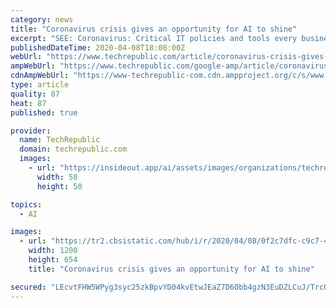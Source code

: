 ```yaml
---
category: news
title: "Coronavirus crisis gives an opportunity for AI to shine"
excerpt: "SEE: Coronavirus: Critical IT policies and tools every business needs (TechRepublic Premium) It seems that artificial intelligence (AI) and machine learning (ML) have important roles to play as physicians, hospitals, pharmaceutical companies, and others directly engaged in the coronavirus fight try to find rapid therapeutic and containment answers."
publishedDateTime: 2020-04-08T18:08:00Z
webUrl: "https://www.techrepublic.com/article/coronavirus-crisis-gives-an-opportunity-for-ai-to-shine/"
ampWebUrl: "https://www.techrepublic.com/google-amp/article/coronavirus-crisis-gives-an-opportunity-for-ai-to-shine/"
cdnAmpWebUrl: "https://www-techrepublic-com.cdn.ampproject.org/c/s/www.techrepublic.com/google-amp/article/coronavirus-crisis-gives-an-opportunity-for-ai-to-shine/"
type: article
quality: 87
heat: 87
published: true

provider:
  name: TechRepublic
  domain: techrepublic.com
  images:
    - url: "https://insideout.app/ai/assets/images/organizations/techrepublic.com-50x50.jpg"
      width: 50
      height: 50

topics:
  - AI

images:
  - url: "https://tr2.cbsistatic.com/hub/i/r/2020/04/08/0f2c7dfc-c9c7-468a-a36d-eafc5cc75256/resize/1200x/48d39f57b6e8ab042b8f7759922c32a7/istock-1204743045.jpg"
    width: 1200
    height: 654
    title: "Coronavirus crisis gives an opportunity for AI to shine"

secured: "LEcvtFHW5WPyg3syc25zkBpvYD04kvEtwJEaZ7D6Obb4gzN3EuDZLCuJ/TrcOtiGnJio+fafuB9b08JKhORK9reWjyN1iQkrHjWSNIW8vKrXmjIAGa1uRc2PIFNYLcgVBOGVToBE0H8SA+DX9zttkabmJn2OvScCSmTKOfTbodyUZZREa/vZRWxLxAosDfTtgcjJNN9h2A+Hk9p0VBJgxhacnJpbqj9HLkE1+poSe+pFtKLprKsDc3/mwnukYQGkQOzfwqCAMnZNbxASuxbkY/HmvZ7eQTIg7/sFsmUIo8I+McEMEuXdP7YG4JmpvYoePhvwsZBlKoc1WAwmmvIyEK+ni0Y9K/imsveDAVvCSOCSsow8k8I04p8qQgoPf+gzz34sATaVrBAY0ev9winiFQQ+L1nQysv/W457RNupffHFd5fOj6VMZKFBAVIs1xJCRK6k9WcP41m/VQRmROv3pKVVTRF/6xkZLZfZbhRNCuE=;QA2ea4OhVZFbIhvdWzXPvg=="
---
```


